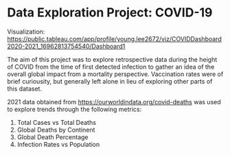 # Data Exploration Project: COVID-19

Visualization: https://public.tableau.com/app/profile/young.lee2672/viz/COVIDDashboard2020-2021_16962813754540/Dashboard1

The aim of this project was to explore retrospective data during the height of COVID from the time of first detected infection to gather an idea of the overall global impact from a mortality perspective. 
Vaccination rates were of brief curiousity, but generally left alone in lieu of exploring other parts of this dataset.

2021 data obtained from https://ourworldindata.org/covid-deaths was used to explore trends through the following metrics:
1. Total Cases vs Total Deaths
2. Global Deaths by Continent
3. Global Death Percentage 
4. Infection Rates vs Population
